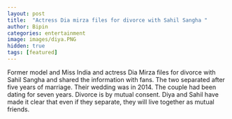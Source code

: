 ```yaml
---
layout: post
title:  "Actress Dia mirza files for divorce with Sahil Sangha "
author: Bipin
categories: entertainment
image: images/diya.PNG
hidden: true
tags: [featured]
---
```

Former model and Miss India and actress Dia Mirza files for divorce with Sahil Sangha  and shared the information with fans. The two separated after five years of marriage. Their wedding was in 2014. The couple had been dating for seven years. Divorce is by mutual consent. Diya and Sahil have made it clear that even if they separate, they will live together as mutual friends.  